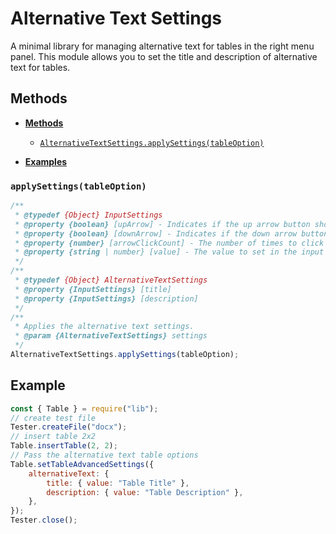 # Alternative Text Settings

A minimal library for managing alternative text for tables in the right menu panel. This module allows you to set the title and description of alternative text for tables.

## Methods

-   [**Methods**](#methods)

    -   [`AlternativeTextSettings.applySettings(tableOption)`](#applysettingstableoption)

-   [**Examples**](#examples)

### `applySettings(tableOption)`

```javascript
/**
 * @typedef {Object} InputSettings
 * @property {boolean} [upArrow] - Indicates if the up arrow button should be clicked.
 * @property {boolean} [downArrow] - Indicates if the down arrow button should be clicked.
 * @property {number} [arrowClickCount] - The number of times to click the arrow buttons.
 * @property {string | number} [value] - The value to set in the input field.
 */
/**
 * @typedef {Object} AlternativeTextSettings
 * @property {InputSettings} [title]
 * @property {InputSettings} [description]
 */
/**
 * Applies the alternative text settings.
 * @param {AlternativeTextSettings} settings
 */
AlternativeTextSettings.applySettings(tableOption);
```

## Example

```javascript
const { Table } = require("lib");
// create test file
Tester.createFile("docx");
// insert table 2x2
Table.insertTable(2, 2);
// Pass the alternative text table options
Table.setTableAdvancedSettings({
    alternativeText: {
        title: { value: "Table Title" },
        description: { value: "Table Description" },
    },
});
Tester.close();
```
